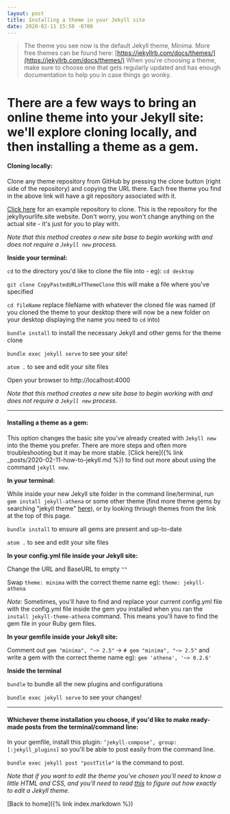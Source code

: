 ```yaml
---
layout: post
title: Installing a theme in your Jekyll site
date: 2020-02-11 15:50 -0700
---
```

>The theme you see now is the default Jekyll theme, Minima.
More free themes can be found here: [https://jekyllrb.com/docs/themes/](https://jekyllrb.com/docs/themes/)
When you're choosing a theme, make sure to choose one that gets regularly updated and has enough documentation to help you in case things go wonky.

# There are a few ways to bring an online theme into your Jekyll site: we'll explore cloning locally, and then installing a theme as a gem.

#### Cloning locally:
Clone any theme repository from GitHub by pressing the clone button (right side of the repository) and copying the URL there. Each free theme you find in the above link will have a git repository associated with it.

[Click here](https://github.com/paigestewart/jekyllyourlife.site) for an example repository to clone. This is the repository for the jekyllyourlife.site website. Don't worry, you won't change anything on the actual site - it's just for you to play with.

*Note that this method creates a new site base to begin working with and does not require a `Jekyll new` process.*

**Inside your terminal:**

`cd` to the directory you'd like to clone the file into - eg): `cd desktop`

`git clone CopyPastedURLofThemeClone` this will make a file where you've specified

`cd fileName` replace fileName with whatever the cloned file was named (if you cloned the theme to your desktop there will now be a new folder on your desktop displaying the name you need to `cd` into)

`bundle install` to install the necessary Jekyll and other gems for the theme clone

`bundle exec jekyll serve` to see your site!

`atom .` to see and edit your site files

Open your browser to http://localhost:4000

*Note that this method creates a new site base to begin working with and does not require a `Jekyll new` process.*

_________________

#### Installing a theme as a gem:

This option changes the basic site you've already created with `Jekyll new` into the theme you prefer. There are more steps and often more troubleshooting but it may be more stable. [Click here]({% link _posts/2020-02-11-how-to-jekyll.md %}) to find out more about using the command `jekyll new`.

**In your terminal:**

While inside your new Jekyll site folder in the command line/terminal, run `gem install jekyll-athena` or some other theme (find more theme gems by searching "jekyll theme" [here](https://rubygems.org/)), or by looking through themes from the link at the top of this page.

`bundle install` to ensure all gems are present and up-to-date

`atom .` to see and edit your site files

**In your config.yml file inside your Jekyll site:**

Change the URL and BaseURL to empty `""`

Swap `theme: minima` with the correct theme name eg): `theme: jekyll-athena`

*Note:* Sometimes, you'll have to find and replace your current config.yml file with the config.yml file inside the gem you installed when you ran the `install jekyll-theme-athena` command. This means you'll have to find the gem file in your Ruby gem files.

**In your gemfile inside your Jekyll site:**

Comment out `gem "minima", "~> 2.5"` -> `# gem "minima", "~> 2.5"` and write a gem with the correct theme name eg): `gem 'athena', '~> 0.2.6'`

**Inside the terminal**

`bundle` to bundle all the new plugins and configurations

`bundle exec jekyll serve` to see your changes!

_____________________

#### Whichever theme installation you choose, if you'd like to make ready-made posts from the terminal/command line:

In your gemfile, install this plugin: `‘jekyll-compose’, group: [:jekyll_plugins]` so you'll be able to post easily from the command line.

`bundle exec jekyll post "postTitle"` is the command to post.

*Note that if you want to edit the theme you've chosen you'll need to know a little HTML and CSS, and you'll need to read [this](https://jekyllrb.com/docs/themes/#overriding-theme-defaults) to figure out how exactly to edit a Jekyll theme.*

[Back to home]({% link index.markdown %})
